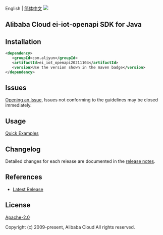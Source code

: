 English | [简体中文](README-CN.md)
![](https://aliyunsdk-pages.alicdn.com/icons/AlibabaCloud.svg)

## Alibaba Cloud ei-iot-openapi SDK for Java

## Installation

```xml
<dependency>
   <groupId>com.aliyun</groupId>
   <artifactId>ei_iot_openapi20211104</artifactId>
   <version>Use the version shown in the maven badge</version>
</dependency>
```

## Issues
[Opening an Issue](https://github.com/aliyun/alibabacloud-java-sdk/issues/new), Issues not conforming to the guidelines may be closed immediately.

## Usage
[Quick Examples](https://github.com/aliyun/alibabacloud-java-sdk/blob/master/docs/0-Examples-EN.md#quick-examples)

## Changelog
Detailed changes for each release are documented in the [release notes](./ChangeLog.txt).

## References
* [Latest Release](https://github.com/aliyun/alibabacloud-java-sdk/)

## License
[Apache-2.0](http://www.apache.org/licenses/LICENSE-2.0)

Copyright (c) 2009-present, Alibaba Cloud All rights reserved.
